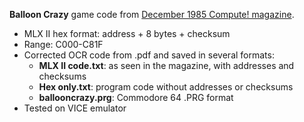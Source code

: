 **Balloon Crazy** game code from [December 1985 Compute! magazine](https://archive.org/details/1985-12-compute-magazine/page/n43/).
* MLX II hex format: address + 8 bytes + checksum
* Range: C000-C81F
* Corrected OCR code from .pdf and saved in several formats:
  * **MLX II code.txt**: as seen in the magazine, with addresses and checksums
  * **Hex only.txt**: program code without addresses or checksums
  * **ballooncrazy.prg**: Commodore 64 .PRG format
* Tested on VICE emulator
